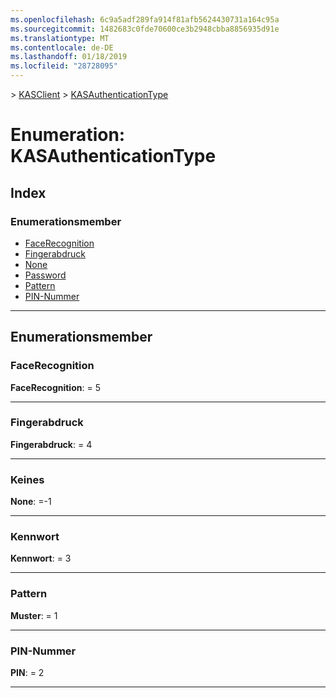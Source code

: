 ```yaml
---
ms.openlocfilehash: 6c9a5adf289fa914f81afb5624430731a164c95a
ms.sourcegitcommit: 1482683c0fde70600ce3b2948cbba8856935d91e
ms.translationtype: MT
ms.contentlocale: de-DE
ms.lasthandoff: 01/18/2019
ms.locfileid: "28728095"
---
```

[](../README.md) > [KASClient](../modules/kasclient.md) > [KASAuthenticationType](../enums/kasclient.kasauthenticationtype.md)

# <a name="enumeration-kasauthenticationtype"></a>Enumeration: KASAuthenticationType

## <a name="index"></a>Index 

### <a name="enumeration-members"></a>Enumerationsmember

* [FaceRecognition](kasclient.kasauthenticationtype.md#facerecognition)
* [Fingerabdruck](kasclient.kasauthenticationtype.md#fingerprint)
* [None](kasclient.kasauthenticationtype.md#none)
* [Password](kasclient.kasauthenticationtype.md#password)
* [Pattern](kasclient.kasauthenticationtype.md#pattern)
* [PIN-Nummer](kasclient.kasauthenticationtype.md#pin)

---

## <a name="enumeration-members"></a>Enumerationsmember

<a id="facerecognition"></a>

###  <a name="facerecognition"></a>FaceRecognition

**FaceRecognition**: = 5

___

<a id="fingerprint"></a>

###  <a name="fingerprint"></a>Fingerabdruck

**Fingerabdruck**: = 4

___

<a id="none"></a>

###  <a name="none"></a>Keines

**None**: =-1

___

<a id="password"></a>

###  <a name="password"></a>Kennwort

**Kennwort**: = 3

___

<a id="pattern"></a>

###  <a name="pattern"></a>Pattern

**Muster**: = 1

___

<a id="pin"></a>

###  <a name="pin"></a>PIN-Nummer

**PIN**: = 2

___

